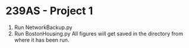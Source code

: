 # 239AS - Project 1
1) Run NetworkBackup.py
2) Run BostonHousing.py
All figures will get saved in the directory from where it has been run.
